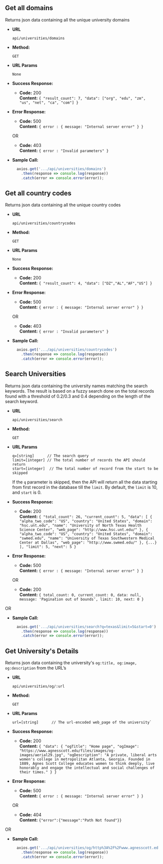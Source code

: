 **Get all domains**
----
  Returns json data containing all the unique university domains 

* **URL**

	  api/universities/domains

* **Method:**

  `GET`
  
*  **URL Params**

    `None`

* **Success Response:**

  * **Code:** 200 <br />
    **Content:** `{ "result_count": 7, "data": ["org", "edu", "zm", "us", "net", "ca", "com"] }`
 
* **Error Response:**

  * **Code:** 500 <br />
    **Content:** `{ error : { message: "Internal server error" } }`

  OR

  * **Code:** 403 <br />
    **Content:** `{ error : "Invalid parameters" }`

* **Sample Call:**

  ```javascript
    axios.get('.../api/universities/domains')
      .then(response => console.log(response))
      .catch(error => console.error(error));
  ```


**Get all country codes**
----
  Returns json data containing all the unique country codes 

* **URL**

	  api/universities/countrycodes

* **Method:**

  `GET`
  
*  **URL Params**

    `None`

* **Success Response:**

  * **Code:** 200 <br />
    **Content:** `{ "result_count": 4, "data": ["DZ","AL","AF","US"] }`
 
* **Error Response:**

  * **Code:** 500 <br />
    **Content:** `{ error : { message: "Internal server error" } }`

  OR

  * **Code:** 403 <br />
    **Content:** `{ error : "Invalid parameters" }`

* **Sample Call:**

  ```javascript
    axios.get('.../api/universities/countrycodes')
      .then(response => console.log(response))
      .catch(error => console.error(error));
  ```

**Search Universities**
----
  Returns json data containing the university names matching the search keywords. The result is based on a fuzzy search done on the total records found with a threshold of 0.2/0.3 and 0.4 depending on the length of the search keyword. 

* **URL**

	  api/universities/search

* **Method:**

  `GET`
  
*  **URL Params**
 
	   q=[string]      // The search query
	   limit=[integer] // The total number of records the API should return
	   start=[integer]  // The total number of record from the start to be skipped

	If the `q` parameter is skipped, then the API will return all the data starting from first record in the database till the `limit`. By default, the `limit`  is 10, and `start` is 0.

* **Success Response:**

  * **Code:** 200 <br />
    **Content:** `{
  "total_count": 26,
  "current_count": 5,
  "data": [
    {
      "alpha_two_code": "US",
      "country": "United States",
      "domain": "hsc.unt.edu",
      "name": "University of North Texas Health Science Center",
      "web_page": "http://www.hsc.unt.edu/"
    },
    {
      "alpha_two_code": "US",
      "country": "United States",
      "domain": "swmed.edu",
      "name": "University of Texas Southwestern Medical Center at Dallas",
      "web_page": "http://www.swmed.edu/"
    },
    {...}
  ],
  "limit": 5,
  "next": 5
}`
 
* **Error Response:**

  * **Code:** 500 <br />
    **Content:** `{ error : { message: "Internal server error" } }`

  OR

  * **Code:** 200  <br />
    **Content:** `{ total_count: 0,
      current_count: 0,
      data: null,
      message: 'Pagination out of bounds',
      limit: 10,
      next: 0 }`

OR

* **Sample Call:**

  ```javascript
    axios.get('.../api/universities/search?q=texas&limit=5&start=0')
      .then(response => console.log(response))
      .catch(error => console.error(error));
  ```

**Get University's Details**
----
  Returns json data containing the university's `og:title, og:image, og:description` from the URL’s

* **URL**

	  api/universities/og/:url

* **Method:**

  `GET`
  
*  **URL Params**
 
	   url=[string]      // The url-encoded web_page of the university`

* **Success Response:**

  * **Code:** 200 <br />
    **Content:** `{
  "data": {
    "ogTitle": "Home page",
    "ogImage": "https://www.agnesscott.edu/files/images/og-images/aerial29.jpg",
    "ogDescription": "A private, liberal arts women's college in metropolitan Atlanta, Georgia. Founded in 1889, Agnes Scott College educates women to think deeply, live honorably and engage the intellectual and social challenges of their times."
  }
}`
 
* **Error Response:**

  * **Code:** 500 <br />
    **Content:** `{ error : { message: "Internal server error" } }`

  OR

  * **Code:** 404  <br />
    **Content:** `{"error":{"message":"Path Not found"}}`

OR

* **Sample Call:**

  ```javascript
    axios.get('.../api/universities/og/http%3A%2F%2Fwww.agnesscott.edu%2F')
      .then(response => console.log(response))
      .catch(error => console.error(error));
  ```
